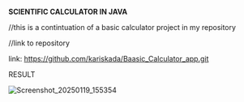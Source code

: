 **SCIENTIFIC CALCULATOR IN JAVA**

//this is a contintuation of a basic calculator project in my repository 


//link to repository


link:  https://github.com/kariskada/Baasic_Calculator_app.git


RESULT

![Screenshot_20250119_155354](https://github.com/user-attachments/assets/8561f1fb-9e09-4c1e-ab82-c9332a68afb3)
